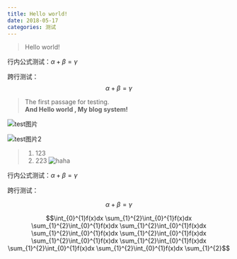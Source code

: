 ```yaml
---
title: Hello world!
date: 2018-05-17
categories: 测试
---
```


> Hello world!

行内公式测试：$\alpha+\beta=\gamma$


跨行测试：
$$\alpha+\beta=\gamma$$

<!-- more -->

> The first passage for testing. <br>**And Hello world , My blog system!**

![test图片](/images/test/test.png)

![test图片2](https://upload-images.jianshu.io/upload_images/7207320-c98d285f75494cf2.jpg?imageMogr2/auto-orient/strip%7CimageView2/2/w/700)

> 1. 123
> 2. 223
>    ![haha](https://linklink.b0.upaiyun.com/Aaron.png)

行内公式测试：$\alpha+\beta=\gamma$


跨行测试：

$$\alpha+\beta=\gamma$$


$$\int_{0}^{1}f(x)dx \sum_{1}^{2}\int_{0}^{1}f(x)dx \sum_{1}^{2}\int_{0}^{1}f(x)dx \sum_{1}^{2}\int_{0}^{1}f(x)dx \sum_{1}^{2}\int_{0}^{1}f(x)dx \sum_{1}^{2}\int_{0}^{1}f(x)dx \sum_{1}^{2}\int_{0}^{1}f(x)dx \sum_{1}^{2}\int_{0}^{1}f(x)dx \sum_{1}^{2}\int_{0}^{1}f(x)dx \sum_{1}^{2}\int_{0}^{1}f(x)dx \sum_{1}^{2}$$